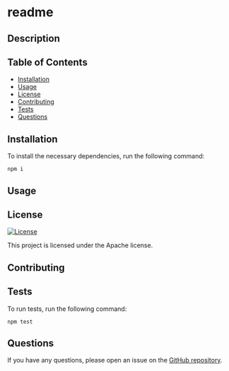 
# readme

## Description



## Table of Contents

- [Installation](#installation)
- [Usage](#usage)
- [License](#license)
- [Contributing](#contributing)
- [Tests](#tests)
- [Questions](#questions)

## Installation

To install the necessary dependencies, run the following command:

```
npm i
```

## Usage



## License

[![License](https://img.shields.io/badge/License-Apache%202.0-blue.svg)](https://opensource.org/licenses/Apache-2.0)

This project is licensed under the Apache license.

## Contributing



## Tests

To run tests, run the following command:

```
npm test
```

## Questions

If you have any questions, please open an issue on the [GitHub repository](https://github.com/daletalley/readme).
